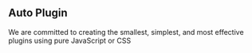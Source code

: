 ## Auto Plugin

We are committed to creating the smallest, simplest, and most effective plugins using pure JavaScript or CSS
